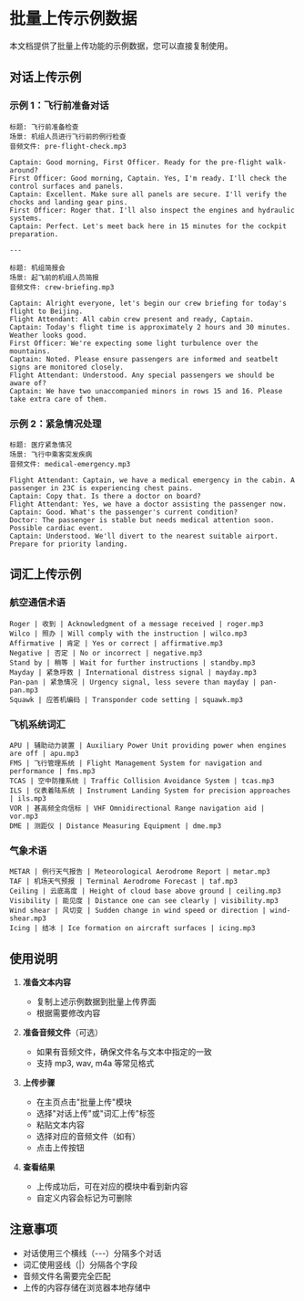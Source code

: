 # 批量上传示例数据

本文档提供了批量上传功能的示例数据，您可以直接复制使用。

## 对话上传示例

### 示例 1：飞行前准备对话

```
标题: 飞行前准备检查
场景: 机组人员进行飞行前的例行检查
音频文件: pre-flight-check.mp3

Captain: Good morning, First Officer. Ready for the pre-flight walk-around?
First Officer: Good morning, Captain. Yes, I'm ready. I'll check the control surfaces and panels.
Captain: Excellent. Make sure all panels are secure. I'll verify the chocks and landing gear pins.
First Officer: Roger that. I'll also inspect the engines and hydraulic systems.
Captain: Perfect. Let's meet back here in 15 minutes for the cockpit preparation.

---

标题: 机组简报会
场景: 起飞前的机组人员简报
音频文件: crew-briefing.mp3

Captain: Alright everyone, let's begin our crew briefing for today's flight to Beijing.
Flight Attendant: All cabin crew present and ready, Captain.
Captain: Today's flight time is approximately 2 hours and 30 minutes. Weather looks good.
First Officer: We're expecting some light turbulence over the mountains.
Captain: Noted. Please ensure passengers are informed and seatbelt signs are monitored closely.
Flight Attendant: Understood. Any special passengers we should be aware of?
Captain: We have two unaccompanied minors in rows 15 and 16. Please take extra care of them.
```

### 示例 2：紧急情况处理

```
标题: 医疗紧急情况
场景: 飞行中乘客突发疾病
音频文件: medical-emergency.mp3

Flight Attendant: Captain, we have a medical emergency in the cabin. A passenger in 23C is experiencing chest pains.
Captain: Copy that. Is there a doctor on board?
Flight Attendant: Yes, we have a doctor assisting the passenger now.
Captain: Good. What's the passenger's current condition?
Doctor: The passenger is stable but needs medical attention soon. Possible cardiac event.
Captain: Understood. We'll divert to the nearest suitable airport. Prepare for priority landing.
```

## 词汇上传示例

### 航空通信术语

```
Roger | 收到 | Acknowledgment of a message received | roger.mp3
Wilco | 照办 | Will comply with the instruction | wilco.mp3
Affirmative | 肯定 | Yes or correct | affirmative.mp3
Negative | 否定 | No or incorrect | negative.mp3
Stand by | 稍等 | Wait for further instructions | standby.mp3
Mayday | 紧急呼救 | International distress signal | mayday.mp3
Pan-pan | 紧急情况 | Urgency signal, less severe than mayday | pan-pan.mp3
Squawk | 应答机编码 | Transponder code setting | squawk.mp3
```

### 飞机系统词汇

```
APU | 辅助动力装置 | Auxiliary Power Unit providing power when engines are off | apu.mp3
FMS | 飞行管理系统 | Flight Management System for navigation and performance | fms.mp3
TCAS | 空中防撞系统 | Traffic Collision Avoidance System | tcas.mp3
ILS | 仪表着陆系统 | Instrument Landing System for precision approaches | ils.mp3
VOR | 甚高频全向信标 | VHF Omnidirectional Range navigation aid | vor.mp3
DME | 测距仪 | Distance Measuring Equipment | dme.mp3
```

### 气象术语

```
METAR | 例行天气报告 | Meteorological Aerodrome Report | metar.mp3
TAF | 机场天气预报 | Terminal Aerodrome Forecast | taf.mp3
Ceiling | 云底高度 | Height of cloud base above ground | ceiling.mp3
Visibility | 能见度 | Distance one can see clearly | visibility.mp3
Wind shear | 风切变 | Sudden change in wind speed or direction | wind-shear.mp3
Icing | 结冰 | Ice formation on aircraft surfaces | icing.mp3
```

## 使用说明

1. **准备文本内容**
   - 复制上述示例数据到批量上传界面
   - 根据需要修改内容

2. **准备音频文件**（可选）
   - 如果有音频文件，确保文件名与文本中指定的一致
   - 支持 mp3, wav, m4a 等常见格式

3. **上传步骤**
   - 在主页点击"批量上传"模块
   - 选择"对话上传"或"词汇上传"标签
   - 粘贴文本内容
   - 选择对应的音频文件（如有）
   - 点击上传按钮

4. **查看结果**
   - 上传成功后，可在对应的模块中看到新内容
   - 自定义内容会标记为可删除

## 注意事项

- 对话使用三个横线（---）分隔多个对话
- 词汇使用竖线（|）分隔各个字段
- 音频文件名需要完全匹配
- 上传的内容存储在浏览器本地存储中 